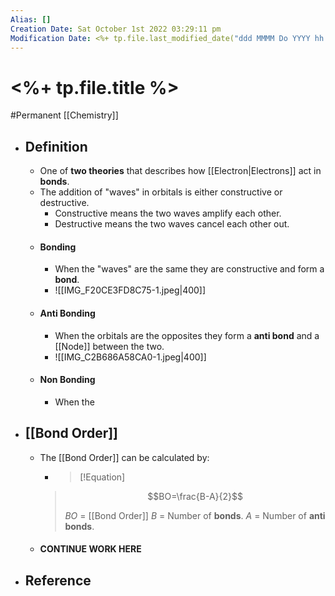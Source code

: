 ```yaml
---
Alias: []
Creation Date: Sat October 1st 2022 03:29:11 pm 
Modification Date: <%+ tp.file.last_modified_date("ddd MMMM Do YYYY hh:mm:ss a") %>
---
```

# <%+ tp.file.title %>
#Permanent [[Chemistry]]

- ## Definition
	- One of **two theories** that describes how [[Electron|Electrons]] act in **bonds**.
	- The addition of "waves" in orbitals is either constructive or destructive.
		- Constructive means the two waves amplify each other.
		- Destructive means the two waves cancel each other out.
	- #### Bonding
		- When the "waves" are the same they are constructive and form a **bond**.
		- ![[IMG_F20CE3FD8C75-1.jpeg|400]]
	- #### Anti Bonding
		- When the orbitals are the opposites they form a **anti bond** and a [[Node]] between the two.
		- ![[IMG_C2B686A58CA0-1.jpeg|400]]
	- #### Non Bonding
		- When the 
- ## [[Bond Order]]
	- The [[Bond Order]] can be calculated by:
	  - > [!Equation]
	  > $$BO=\frac{B-A}{2}$$
	  > 
	  > $BO$ = [[Bond Order]]
	  > $B$ = Number of **bonds**.
	  > $A$ = Number of **anti bonds**.
	- #### CONTINUE WORK HERE
- ## Reference